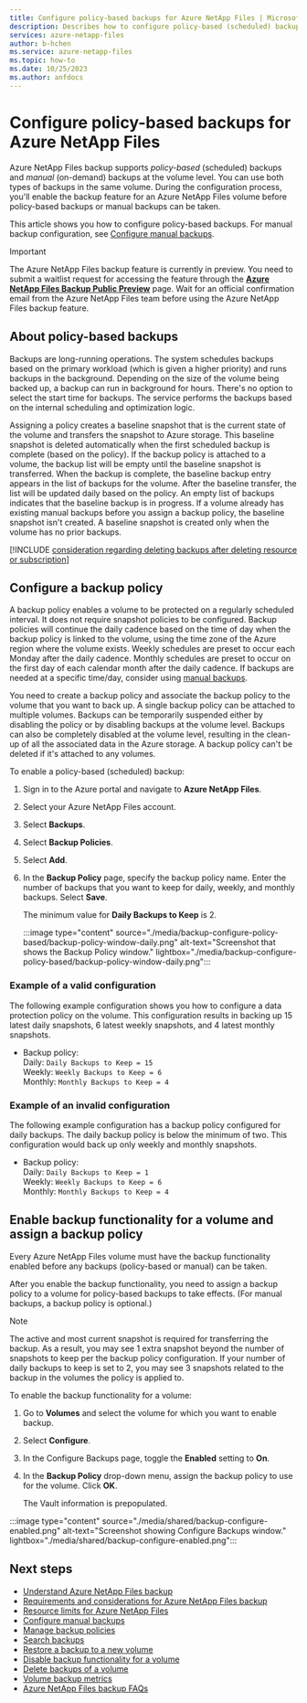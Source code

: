 ```yaml
---
title: Configure policy-based backups for Azure NetApp Files | Microsoft Docs
description: Describes how to configure policy-based (scheduled) backups for Azure NetApp Files volumes.
services: azure-netapp-files
author: b-hchen
ms.service: azure-netapp-files
ms.topic: how-to
ms.date: 10/25/2023
ms.author: anfdocs
---
```

# Configure policy-based backups for Azure NetApp Files 

Azure NetApp Files backup supports *policy-based* (scheduled) backups and *manual* (on-demand) backups at the volume level. You can use both types of backups in the same volume. During the configuration process, you'll enable the backup feature for an Azure NetApp Files volume before policy-based backups or manual backups can be taken. 

This article shows you how to configure policy-based backups. For manual backup configuration, see [Configure manual backups](backup-configure-manual.md).  

> [!IMPORTANT]
> The Azure NetApp Files backup feature is currently in preview. You need to submit a waitlist request for accessing the feature through the **[Azure NetApp Files Backup Public Preview](https://aka.ms/anfbackuppreviewsignup)** page. Wait for an official confirmation email from the Azure NetApp Files team before using the Azure NetApp Files backup feature.

## About policy-based backups    

Backups are long-running operations. The system schedules backups based on the primary workload (which is given a higher priority) and runs backups in the background. Depending on the size of the volume being backed up, a backup can run in background for hours. There's no option to select the start time for backups. The service performs the backups based on the internal scheduling and optimization logic. 

Assigning a policy creates a baseline snapshot that is the current state of the volume and transfers the snapshot to Azure storage. This baseline snapshot is deleted automatically when the first scheduled backup is complete (based on the policy). If the backup policy is attached to a volume, the backup list will be empty until the baseline snapshot is transferred. When the backup is complete, the baseline backup entry appears in the list of backups for the volume. After the baseline transfer, the list will be updated daily based on the policy. An empty list of backups indicates that the baseline backup is in progress. If a volume already has existing manual backups before you assign a backup policy, the baseline snapshot isn't created. A baseline snapshot is created only when the volume has no prior backups.

[!INCLUDE [consideration regarding deleting backups after deleting resource or subscription](includes/disable-delete-backup.md)]

## Configure a backup policy

A backup policy enables a volume to be protected on a regularly scheduled interval. It does not require snapshot policies to be configured. Backup policies will continue the daily cadence based on the time of day when the backup policy is linked to the volume, using the time zone of the Azure region where the volume exists. Weekly schedules are preset to occur each Monday after the daily cadence.  Monthly schedules are preset to occur on the first day of each calendar month after the daily cadence. If backups are needed at a specific time/day, consider using [manual backups](backup-configure-manual.md). 

You need to create a backup policy and associate the backup policy to the volume that you want to back up. A single backup policy can be attached to multiple volumes. Backups can be temporarily suspended either by disabling the policy or by disabling backups at the volume level. Backups can also be completely disabled at the volume level, resulting in the clean-up of all the associated data in the Azure storage. A backup policy can't be deleted if it's attached to any volumes.

To enable a policy-based (scheduled) backup: 

1. Sign in to the Azure portal and navigate to **Azure NetApp Files**. 
2. Select your Azure NetApp Files account.
3. Select **Backups**. 

    <!-- :::image type="content" source="./media/backup-configure-policy-based/backup-navigate.png" alt-text="Screenshot that shows how to navigate to Backups option." lightbox="./media/backup-configure-policy-based/backup-navigate.png"::: -->

4. Select **Backup Policies**.
5. Select **Add**. 
6. In the **Backup Policy** page, specify the backup policy name.  Enter the number of backups that you want to keep for daily, weekly, and monthly backups. Select **Save**.      

    The minimum value for **Daily Backups to Keep** is 2. 

    :::image type="content" source="./media/backup-configure-policy-based/backup-policy-window-daily.png" alt-text="Screenshot that shows the Backup Policy window." lightbox="./media/backup-configure-policy-based/backup-policy-window-daily.png":::
 
### Example of a valid configuration

The following example configuration shows you how to configure a data protection policy on the volume. This configuration results in backing up 15 latest daily snapshots, 6 latest weekly snapshots, and 4 latest monthly snapshots.

* Backup policy:   
    Daily: `Daily Backups to Keep = 15`   
    Weekly: `Weekly Backups to Keep = 6`   
    Monthly: `Monthly Backups to Keep = 4`

### Example of an invalid configuration

The following example configuration has a backup policy configured for daily backups. The daily backup policy is below the minimum of two. This configuration would back up only weekly and monthly snapshots.

* Backup policy:   
    Daily: `Daily Backups to Keep = 1`   
    Weekly: `Weekly Backups to Keep = 6`   
    Monthly: `Monthly Backups to Keep = 4`   

## Enable backup functionality for a volume and assign a backup policy

Every Azure NetApp Files volume must have the backup functionality enabled before any backups (policy-based or manual) can be taken. 

After you enable the backup functionality, you need to assign a backup policy to a volume for policy-based backups to take effects. (For manual backups, a backup policy is optional.)

>[!NOTE]
>The active and most current snapshot is required for transferring the backup. As a result, you may see 1 extra snapshot beyond the number of snapshots to keep per the backup policy configuration. If your number of daily backups to keep is set to 2, you may see 3 snapshots related to the backup in the volumes the policy is applied to.

To enable the backup functionality for a volume:  

1. Go to **Volumes** and select the volume for which you want to enable backup.
2. Select **Configure**.
3. In the Configure Backups page, toggle the **Enabled** setting to **On**.
4. In the **Backup Policy** drop-down menu, assign the backup policy to use for the volume. Click **OK**.

    The Vault information is prepopulated.  

  :::image type="content" source="./media/shared/backup-configure-enabled.png" alt-text="Screenshot showing Configure Backups window." lightbox="./media/shared/backup-configure-enabled.png":::

## Next steps  

* [Understand Azure NetApp Files backup](backup-introduction.md)
* [Requirements and considerations for Azure NetApp Files backup](backup-requirements-considerations.md)
* [Resource limits for Azure NetApp Files](azure-netapp-files-resource-limits.md)
* [Configure manual backups](backup-configure-manual.md)
* [Manage backup policies](backup-manage-policies.md)
* [Search backups](backup-search.md)
* [Restore a backup to a new volume](backup-restore-new-volume.md)
* [Disable backup functionality for a volume](backup-disable.md)
* [Delete backups of a volume](backup-delete.md)
* [Volume backup metrics](azure-netapp-files-metrics.md#volume-backup-metrics)
* [Azure NetApp Files backup FAQs](faq-backup.md)
